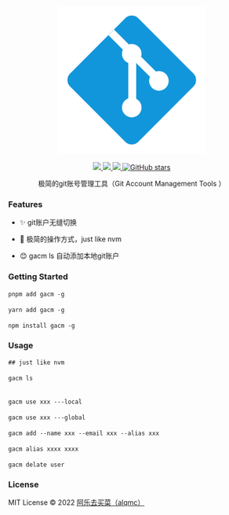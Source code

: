 <p align="center">
  <img width="300px" src="./package/assets/git.svg">
</p>

<p align="center">
  <a href="https://www.npmjs.org/package/gacm">
  <img src="https://img.shields.io/npm/v/gacm.svg">
  </a>
  <a href="https://npmcharts.com/compare/gacm?minimal=true">
  <img src="https://img.shields.io/npm/dm/gacm.svg?color=357C3C">
  </a>
  <a href="https://npmcharts.com/compare/gacm?minimal=true">
  <img src="https://img.shields.io/npm/l/gacm.svg?color=blue">
  </a>
  <a href="https://github.com/alqmc/gacm" target="__blank"><img alt="GitHub stars" src="https://img.shields.io/github/stars/alqmc/gacm?style=social">
  
  </a>
  <br>
</p>

<p align="center"> 极简的git账号管理工具（Git Account Management Tools ）</p>

### Features

- ✨ git账户无缝切换

- 🚀 极简的操作方式，just like nvm

- 😊 gacm ls 自动添加本地git账户


### Getting Started

```
pnpm add gacm -g

yarn add gacm -g

npm install gacm -g

```

### Usage


```shell
## just like nvm

gacm ls


gacm use xxx ---local

gacm use xxx ---global

gacm add --name xxx --email xxx --alias xxx

gacm alias xxxx xxxx

gacm delate user

```
### License

MIT License © 2022 [阿乐去买菜（alqmc）](https://github.com/alqmc)



